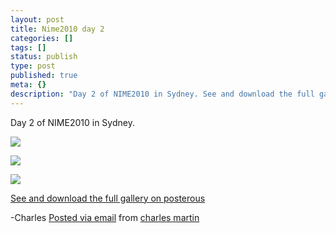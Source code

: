 ```yaml
---
layout: post
title: Nime2010 day 2
categories: []
tags: []
status: publish
type: post
published: true
meta: {}
description: "Day 2 of NIME2010 in Sydney. See and download the full gallery on posterous -Charles Posted via email from charles martin"
---
```


Day 2 of NIME2010 in Sydney.

![]({{site.baseurl}}/assets/posterous/charlesmartin/2010-06-nime2010.jpg)

![]({{site.baseurl}}/assets/posterous/charlesmartin/2010-06-nime2010-2.jpg)

![]({{site.baseurl}}/assets/posterous/charlesmartin/2010-06-ningendogs2.jpg)

[See and download the full gallery on posterous](http://charlesmartin.posterous.com/nime2010-day-2)

-Charles 
[Posted via email](http://posterous.com)  from 
[charles martin](http://charlesmartin.posterous.com/nime2010-day-2)
